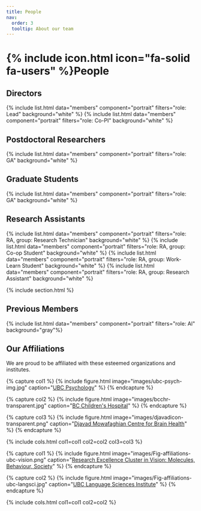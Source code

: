 ```yaml
---
title: People
nav:
  order: 3
  tooltip: About our team
---
```


# {% include icon.html icon="fa-solid fa-users" %}People

<!-- # Current Lab Members -->
## Directors
{% include list.html data="members" component="portrait" filters="role: Lead" background="white" %}
{% include list.html data="members" component="portrait" filters="role: Co-PI" background="white" %}

## Postdoctoral Researchers
{% include list.html data="members" component="portrait" filters="role: GA" background="white" %}

## Graduate Students
{% include list.html data="members" component="portrait" filters="role: GA" background="white" %}

## Research Assistants
{% include list.html data="members" component="portrait" filters="role: RA, group: Research Technician" background="white" %}
{% include list.html data="members" component="portrait" filters="role: RA, group: Co-op Student" background="white" %}
{% include list.html data="members" component="portrait" filters="role: RA, group: Work-Learn Student" background="white" %}
{% include list.html data="members" component="portrait" filters="role: RA, group: Research Assistant" background="white" %}


<!-- Section for Collaborators -->


<!-- Section for Alumni -->
{% include section.html %}
## Previous Members
{% include list.html data="members" component="portrait" filters="role: Al" background="gray"%}

## Our Affiliations 
We are proud to be affiliated with these esteemed organizations and institutes.

<!-- Using cols.html; first three affiliations-->
{% capture col1 %}
  {% include figure.html image="images/ubc-psych-img.jpg" caption="[UBC Psychology](https://psych.ubc.ca/)" %}
{% endcapture %}

{% capture col2 %}
  {% include figure.html image="images/bcchr-transparent.jpg" caption="[BC Children's Hospital](https://www.bcchr.ca/)" %}
{% endcapture %}

{% capture col3 %}
  {% include figure.html image="images/djavadicon-transparent.png" caption="[Djavad Mowafaghian Centre for Brain Health](https://www.centreforbrainhealth.ca/)" %}
{% endcapture %}  

{% include cols.html col1=col1 col2=col2 col3=col3 %}


<!-- Last two affiliations -->
{% capture col1 %}
  {% include figure.html image="images/Fig-affiliations-ubc-vision.png" caption="[Research Excellence Cluster in Vision: Molecules, Behaviour, Society](https://vision.ubc.ca)" %}
{% endcapture %}

{% capture col2 %}
  {% include figure.html image="images/Fig-affiliations-ubc-langsci.jpg" caption="[UBC Language Sciences Institute](https://languagesciences.ubc.ca/)" %}
{% endcapture %}

{% include cols.html col1=col1 col2=col2 %}



